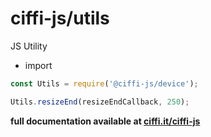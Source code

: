 # ciffi-js/utils
JS Utility

* import 
```javascript
const Utils = require('@ciffi-js/device');

Utils.resizeEnd(resizeEndCallback, 250);
```


__full documentation available at [ciffi.it/ciffi-js](https://www.ciffi.it/ciffi-js/docs/router)__